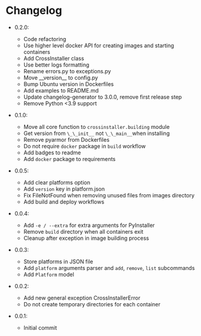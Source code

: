 # Changelog

- 0.2.0:
  - Code refactoring
  - Use higher level docker API for creating images and starting containers
  - Add CrossInstaller class
  - Use better logs formatting
  - Rename errors.py to exceptions.py
  - Move \_\_version__ to config.py
  - Bump Ubuntu version in Dockerfiles
  - Add examples to README.md
  - Update changelog-generator to 3.0.0, remove first release step
  - Remove Python <3.9 support

- 0.1.0:
  - Move all core function to `crossinstaller.building` module
  - Get version from `\_\_init__` not `\_\_main__`when installing
  - Remove pyarmor from Dockerfiles
  - Do not require `docker` package in `build` workflow
  - Add badges to readme
  - Add `docker` package to requirements

- 0.0.5:
  - Add clear platforms option
  - Add `version` key in platform.json
  - Fix FileNotFound when removing unused files from images directory
  - Add build and deploy workflows

- 0.0.4:
  - Add `-e / --extra` for extra arguments for PyInstaller
  - Remove `build` directory when all containers exit
  - Cleanup after exception in image building process

- 0.0.3:
  - Store platforms in JSON file
  - Add `platform` arguments parser and `add`, `remove`, `list` subcommands
  - Add `Platform` model

- 0.0.2:
  - Add new general exception CrossInstallerError
  - Do not create temporary directories for each container

- 0.0.1:
  - Initial commit
